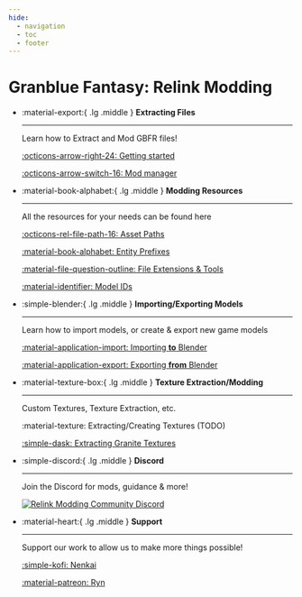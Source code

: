 ```yaml
---
hide:
  - navigation
  - toc
  - footer
---
```


# Granblue Fantasy: Relink Modding

<div class="grid cards" markdown>

-   :material-export:{ .lg .middle } __Extracting Files__

    ---

    Learn how to Extract and Mod GBFR files!

    [:octicons-arrow-right-24: Getting started](getting_started/extraction_modding.md)

    [:octicons-arrow-switch-16: Mod manager](getting_started/mod_manager.md)

-   :material-book-alphabet:{ .lg .middle } __Modding Resources__

    ---

    All the resources for your needs can be found here

    [:octicons-rel-file-path-16: Asset Paths](resources/asset_paths.md)

    [:material-book-alphabet: Entity Prefixes](resources/entity_prefixes.md)

    [:material-file-question-outline: File Extensions & Tools](resources/file_extensions.md)

    [:material-identifier: Model IDs](resources/model_ids.md)


-   :simple-blender:{ .lg .middle } __Importing/Exporting Models__

    ---

    Learn how to import models, or create & export new game models

    [:material-application-import: Importing **to** Blender](models/importing.md)

    [:material-application-export: Exporting **from** Blender](models/exporting.md)

-   :material-texture-box:{ .lg .middle } __Texture Extraction/Modding__

    ---

    Custom Textures, Texture Extraction, etc.

    :material-texture: Extracting/Creating Textures (TODO)

    [:simple-dask: Extracting Granite Textures](textures/granite.md)

-   :simple-discord:{ .lg .middle } __Discord__

    ---

    Join the Discord for mods, guidance & more!

    [![Relink Modding Community Discord](https://discordapp.com/api/guilds/1203608338344976434/widget.png?style=banner2&raw=true)](https://discord.gg/gbsG4CDsru)

-   :material-heart:{ .lg .middle } __Support__

    ---

    Support our work to allow us to make more things possible!

    [:simple-kofi: Nenkai](https://ko-fi.com/nenkai)

    [:material-patreon: Ryn](https://www.patreon.com/WistfulHopes)
</div>